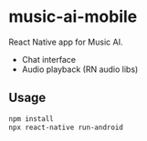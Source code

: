 # music-ai-mobile

React Native app for Music AI.

- Chat interface
- Audio playback (RN audio libs)

## Usage

```bash
npm install
npx react-native run-android
```